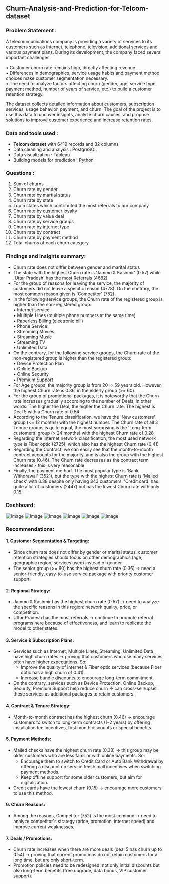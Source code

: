 ## Churn-Analysis-and-Prediction-for-Telcom-dataset
### Problem Statement : 

A telecommunications company is providing a variety of services to its customers such as Internet, telephone, television, additional services and various payment plans. During its development, the company faced several important challenges:

  •	Customer churn rate remains high, directly affecting revenue. <br>
  •	Differences in demographics, service usage habits and payment method choices make customer segmentation necessary. <br>
  •	The need to analyze factors affecting churn (gender, age, service type, payment method, number of years of service, etc.) to build a customer retention strategy. <br>
  
The dataset collects detailed information about customers, subscription services, usage behavior, payment, and churn. The goal of the project is to use this data to uncover insights, analyze churn causes, and propose solutions to improve customer experience and increase retention rates.
### Data and tools used : 
- **Telcom dataset** with 6419 records and 32 columns
- Data cleaning and analysis : PostgreSQL
- Data visualization : Tableau
- Building models for prediction : Python

### Questions : 
1. Sum of churns
2. Churn rate by gender
3. Churn rate by martial status
4. Churn rate by state
5. Top 5 states which contributed the most referrals to our company
6. Churn rate by customer loyalty
7. Churn rate by value deal
8. Churn rate by service groups
9. Churn rate by internet type
10. Churn rate by contract
11. Churn rate by payment method
12. Total churns of each churn category

### Findings and Insights summary: <br>
- Churn rate does not differ between gender and marital status <br>
- The state with the highest Churn rate is 'Jammu & Kashmir' (0.57) while 'Uttar Pradesh' has the most Referrals (4682) <br>
- For the group of reasons for leaving the service, the majority of customers did not leave a specific reason (4778). On the contrary, the most common reason given is 'Competitor' (752) <br>
- In the following service groups, the Churn rate of the registered group is higher than the non-registered group:<br>
  •	Internet service <br>
  •	Multiple Lines (multiple phone numbers at the same time)<br>
  •	Paperless Billing (electronic bill)<br>
  •	Phone Service<br>
  •	Streaming Movies <br>
  •	Streaming Music<br>
  •	Streaming TV<br>
  •	Unlimited Data<br>
- On the contrary, for the following service groups, the Churn rate of the non-registered group is higher than the registered group:<br>
  •	Device Protection Plan<br>
  •	Online Backup<br>
  •	Online Security<br>
  •	Premium Support<br>
- For Age groups, the majority group is from 20 -> 59 years old. However, the highest Churn rate is 0.36, in the elderly group (>= 60)<br>
- For the group of promotional packages, it is noteworthy that the Churn rate increases gradually according to the number of Deals, in other words: The higher the Deal, the higher the Churn rate. The highest is Deal 5 with a Churn rate of 0.54<br>
- According to the Tenure classification, we have the 'New customers' group (<= 12 months) with the highest number. The Churn rate of all 3 Tenure groups is quite equal, the most surprising is the 'Long-term customers' group (> 24 months) with the highest Churn rate of 0.28<br>
- Regarding the Internet network classification, the most used network type is Fiber optic (2725), which also has the highest Churn rate (0.41)<br>
- Regarding the Contract, we can easily see that the month-to-month contract accounts for the majority, and is also the group with the highest Churn rate (0.46). The Churn rate decreases as the contract term increases - this is very reasonable<br>
- Finally, the payment method. The most popular type is 'Bank Withdrawal' (3521), but the type with the highest Churn rate is 'Mailed check' with 0.38 despite only having 343 customers. 'Credit card' has quite a lot of customers (2447) but has the lowest Churn rate with only 0.15.


### Dashboard: <br>
![Image](https://github.com/user-attachments/assets/7a6ae25c-7af6-4a8c-b858-8ec83e2c1548)
![Image](https://github.com/user-attachments/assets/4570250d-dac4-43e0-999d-81958f8c70f0)
![Image](https://github.com/user-attachments/assets/3edbbabc-49a8-40b1-95ee-27b216c18a18)
![Image](https://github.com/user-attachments/assets/a915552f-f0c7-4b84-b668-7e84c7354443)
![Image](https://github.com/user-attachments/assets/507dd875-60dd-4ab3-957c-04e03b46dc02)
![Image](https://github.com/user-attachments/assets/785a326e-14d3-4dd5-b4a8-569c94c45b14)
### Recommendations:

#### 1. Customer Segmentation & Targeting:
- Since churn rate does not differ by gender or marital status, customer retention strategies should focus on other demographics (age, geographic region, services used) instead of gender.  
- The senior group (>= 60) has the highest churn rate (0.36) → need a senior-friendly, easy-to-use service package with priority customer support.  

#### 2. Regional Strategy:
- Jammu & Kashmir has the highest churn rate (0.57) → need to analyze the specific reasons in this region: network quality, price, or competition.  
- Uttar Pradesh has the most referrals → continue to promote referral programs here because of effectiveness, and learn to replicate the model to other states.  

#### 3. Service & Subscription Plans:
- Services such as Internet, Multiple Lines, Streaming, Unlimited Data have high churn rates → proving that customers who use many services often have higher expectations. So:  
  - Improve the quality of Internet & Fiber optic services (because Fiber optic has a high churn of 0.41).  
  - Increase bundle discounts to encourage long-term commitment.  
- On the contrary, services such as Device Protection, Online Backup, Security, Premium Support help reduce churn → can cross-sell/upsell these services as additional packages to retain customers.  

#### 4. Contract & Tenure Strategy:
- Month-to-month contract has the highest churn (0.46) → encourage customers to switch to long-term contracts (1–2 years) by offering installation fee incentives, first month discounts or special benefits.  

#### 5. Payment Methods:
- Mailed checks have the highest churn rate (0.38) → this group may be older customers who are less familiar with online payments. So:  
  - Encourage them to switch to Credit Card or Auto Bank Withdrawal by offering a discount on service fees/small incentives when switching payment methods.  
  - Keep offline support for some older customers, but aim for digitalization.  
- Credit cards have the lowest churn (0.15) → encourage more customers to use this method.  

#### 6. Churn Reasons:
- Among the reasons, Competitor (752) is the most common → need to analyze competitor's strategy (price, promotion, internet speed) and improve current weaknesses.  

#### 7. Deals / Promotions:
- Churn rate increases when there are more deals (deal 5 has churn up to 0.54) → proving that current promotions do not retain customers for a long time, but are only short-term.  
- Promotion policies need to be redesigned: not only initial discounts but also long-term benefits (free upgrade, data bonus, VIP customer support).

